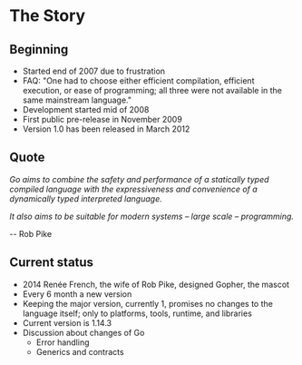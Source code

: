 # The Story

## Beginning

* Started end of 2007 due to frustration
* FAQ: "One had to choose either efficient compilation, efficient execution, or ease of programming; all three were not available in the same mainstream language."
* Development started mid of 2008
* First public pre-release in November 2009
* Version 1.0 has been released in March 2012

## Quote

_Go aims to combine the safety and performance of a statically typed compiled language with the expressiveness and convenience of a dynamically typed interpreted language._

_It also aims to be suitable for modern systems – large scale – programming._

-- Rob Pike

## Current status

* 2014 Renée French, the wife of Rob Pike, designed Gopher, the mascot
* Every 6 month a new version
* Keeping the major version, currently 1, promises no changes to the language itself; only to platforms, tools, runtime, and libraries
* Current version is 1.14.3
* Discussion about changes of Go
  * Error handling
  * Generics and contracts
